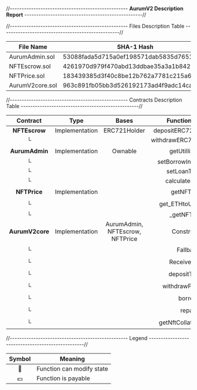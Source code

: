 //-------------------------------------------------- **AurumV2 Description Report** --------------------------------------------------//

//-------------------------------------------------- Files Description Table --------------------------------------------------//

| File Name            | SHA-1 Hash    |
|----------------------|--------------|
| AurumAdmin.sol       |53088fada5d715a0ef198571dab5835d765134f5|
| NFTEscrow.sol        |4261970d979f470abd13ddbae35a3a1b8422aecc|
| NFTPrice.sol         |183439385d3f40c8be12b762a7781c215a6afcd6|
| AurumV2core.sol      |963c891fb05bb3d526192173ad4f9adc14cadf09|

//-------------------------------------------------- Contracts Description Table --------------------------------------------------//

| Contract           | Type           | Bases               | Function Name    | Visibility   | Mutability | Modifiers    |
|:------------------:|:--------------:|:-------------------:|:----------------:|:------------:|:----------:|:------------:|
| **NFTEscrow**      | Implementation | ERC721Holder        | depositERC721Collateral | Internal    | 🛑          |              |
| └                  |                 |                     | withdrawERC721Collateral | Internal    | 🛑          |              |
| **AurumAdmin**     | Implementation | Ownable             | getUtillization  | External     | ❗️          |              |
| └                  |                 |                     | setBorrowInterestRate  | Public     | 🛑          | onlyOwner    |
| └                  |                 |                     | setLoanToValue   | Public       | 🛑          | onlyOwner    |
| └                  |                 |                     | calculateInterest | Internal   |             |              |
| **NFTPrice**       | Implementation |                     | getNFTPrice      | Public       | ❗️          |              |
| └                  |                 |                     | get_ETHtoUSD_Price  | Public    | ❗️          |              |
| └                  |                 |                     | _getNFTPrice     | Internal   |             |              |
| **AurumV2core**    | Implementation | AurumAdmin, NFTEscrow, NFTPrice | Constructor | Public  | ❗️          | 💵          |NO❗️  |
| └                  |                 |                     | Fallback       | External     | ❗️          | 💵          |NO❗️  |
| └                  |                 |                     | Receive Ether  | External     | ❗️          | 💵          |NO❗️  |
| └                  |                 |                     | depositToPool    | External     | ❗️          | 💵          |NO❗️  |
| └                  |                 |                     | withdrawFromPool | External    | ❗️          | 🛑          |NO❗️  |
| └                  |                 |                     | borrow           | External     | ❗️          | 💵          |NO❗️  |
| └                  |                 |                     | repay            | External     | ❗️          | 💵          |NO❗️  |
| └                  |                 |                     | getNftCollateralValue | Public  | ❗️          |             |NO❗️  |

//-------------------------------------------------- Legend --------------------------------------------------//

|  Symbol  |  Meaning  |
|:--------:|-----------|
|    🛑    | Function can modify state |
|    💵    | Function is payable |
